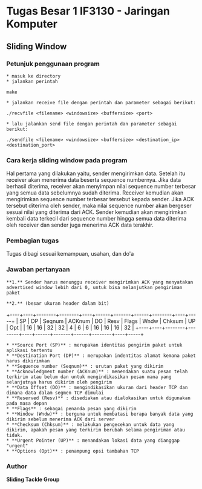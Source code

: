 # Tugas Besar 1 IF3130 - Jaringan Komputer

## Sliding Window

### Petunjuk penggunaan program
	* masuk ke directory
	* jalankan perintah
```
make
```
	* jalankan receive file dengan perintah dan parameter sebagai berikut:
```
./recvfile <filename> <windowsize> <buffersize> <port>
```
	* lalu jalankan send file dengan perintah dan parameter sebagai berikut:
```
./sendfile <filename> <windowsize> <buffersize> <destination_ip> <destination_port>
```

### Cara kerja sliding window pada program
Hal pertama yang dilakukan yaitu, sender mengirimkan data. Setelah itu receiver akan menerima data beserta sequence numbernya. Jika data berhasil diterima, receiver akan menyimpan nilai sequence number terbesar yang semua data sebelumnya sudah diterima. Receiver kemudian akan mengirimkan sequence number terbesar tersebut kepada sender. Jika ACK tersebut diterima oleh sender, maka nilai sequence number akan bergeser sesuai nilai yang diterima dari ACK. Sender kemudian akan mengirimkan kembali data terkecil dari sequence number hingga semua data diterima oleh receiver dan sender juga menerima ACK data terakhir.

### Pembagian tugas
Tugas dibagi sesuai kemampuan, usahan, dan do'a

### Jawaban pertanyaan
	**1.** Sender harus menunggu receiver mengirimkan ACK yang menyatakan advertised window lebih dari 0, untuk bisa melanjutkan pengiriman paket

	**2.** (besar ukuran header dalam bit)

+----+----+--------+--------+----+------+-------+------+--------+----+-----+
| SP | DP | Seqnum | ACKnum | DO | Resv | Flags | Wndw | Chksum | UP | Opt |
| 16 | 16 |   32   |   32   | 4  |   6  |   6   |  16  |   16   | 16 | 32  |
+----+----+--------+--------+----+------+-------+------+--------+----+-----+

	* **Source Port (SP)** : merupakan identitas pengirim paket untuk aplikasi tertentu
	* **Destination Port (DP)** : merupakan indentitas alamat kemana paket harus dikirimkan
	* **Sequence number (Seqnum)** : urutan paket yang dikirim
	* **Acknowledgment number (ACKnum)** : menendakan suatu pesan telah terkirim atau belum dan untuk mengindikasikan pesan mana yang selanjutnya harus dikirim oleh pengirim
	* **Data Offset (DO)** : mengindikasikan ukuran dari header TCP dan dimana data dalam segmen TCP dimulai
	* **Reserved (Resv)** : disediakan atau dialokasikan untuk digunakan pada masa depan
	* **Flags** : sebagai penanda pesan yang dikirim
	* **Window (Wndw)** : berguna untuk membatasi berapa banyak data yang dikirim sebelum menerima ACK dari server
	* **Checksum (Chksum)** : melakukan pengecekan untuk data yang dikirim, apakah pesan yang terkirim berubah selama pengiriman atau tidak.
	* **Urgent Pointer (UP)** : menandakan lokasi data yang dianggap "urgent"
	* **Options (Opt)** : penampung opsi tambahan TCP

### Author
**Sliding Tackle Group**
